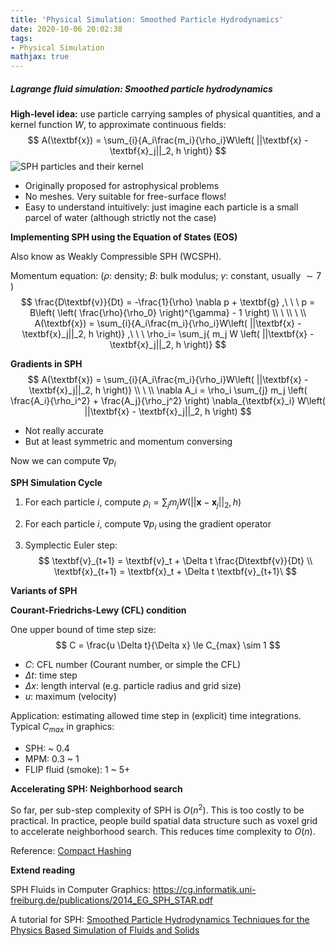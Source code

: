 ```yaml
---
title: 'Physical Simulation: Smoothed Particle Hydrodynamics'
date: 2020-10-06 20:02:38
tags:
- Physical Simulation
mathjax: true
---
```


##### Lagrange fluid simulation: Smoothed particle hydrodynamics

**High-level idea:** use particle carrying samples of physical quantities, and a kernel function $W$, to approximate continuous fields:
$$
A(\textbf{x}) = \sum_{i}{A_i\frac{m_i}{\rho_i}W\left( ||\textbf{x} - \textbf{x}_j||_2, h \right)}
$$
![SPH particles and their kernel](https://upload.wikimedia.org/wikipedia/commons/thumb/8/80/SPHInterpolationColorsVerbose.svg/440px-SPHInterpolationColorsVerbose.svg.png)



- Originally proposed for astrophysical problems
- No meshes. Very suitable for free-surface flows!
- Easy to understand intuitively: just imagine each particle is a small parcel of water (although strictly not the case)



**Implementing SPH using the Equation of States (EOS)**

Also know as Weakly Compressible SPH (WCSPH).

Momentum equation: ($\rho$: density; $B$: bulk modulus; $\gamma$: constant, usually $\sim 7$ )
$$
\frac{D\textbf{v}}{Dt} = -\frac{1}{\rho} \nabla p + \textbf{g}
,\ \ \ 
p = B\left( \left( \frac{\rho}{\rho_0} \right)^{\gamma} - 1 \right)
\\
\ 
\\
\
\\
A(\textbf{x}) = \sum_{i}{A_i\frac{m_i}{\rho_i}W\left( ||\textbf{x} - \textbf{x}_j||_2, h \right)}
,\ \ \ 
\rho_i= \sum_j{ m_j W \left( ||\textbf{x} - \textbf{x}_j||_2, h \right)}
$$



**Gradients in SPH**
$$
A(\textbf{x}) = \sum_{i}{A_i\frac{m_i}{\rho_i}W\left( ||\textbf{x} - \textbf{x}_j||_2, h \right)}
\\
\
\\
\nabla A_i = \rho_i \sum_{j} m_j \left( \frac{A_i}{\rho_i^2} + \frac{A_j}{\rho_j^2} \right) \nabla_{\textbf{x}_i} W\left( ||\textbf{x} - \textbf{x}_j||_2, h \right)
$$

- Not really accurate
- But at least symmetric and momentum conversing

Now we can compute $\nabla p_i$



**SPH Simulation Cycle**

1. For each particle $i$, compute $\rho_i= \sum_j{ m_j W \left( ||\textbf{x} - \textbf{x}_j||_2, h \right)}$

2. For each particle $i$, compute $\nabla p_i$ using the gradient operator

3. Symplectic Euler step:
   $$
   \textbf{v}_{t+1} = \textbf{v}_t + \Delta t \frac{D\textbf{v}}{Dt}
   \\
   \textbf{x}_{t+1} = \textbf{x}_t + \Delta t \textbf{v}_{t+1}\
   $$



**Variants of SPH**





**Courant-Friedrichs-Lewy (CFL) condition**

One upper bound of time step size:
$$
C = \frac{u \Delta t}{\Delta x} \le C_{max} \sim 1
$$

- $C$: CFL number (Courant number, or simple the CFL)
- $\Delta t$: time step
- $\Delta x$: length interval (e.g. particle radius and grid size)
- $u$: maximum (velocity)

Application: estimating allowed time step in (explicit) time integrations. Typical $C_{max}$ in graphics:

- SPH: ~ 0.4
- MPM: 0.3 ~ 1
- FLIP fluid (smoke): 1 ~ 5+



**Accelerating SPH: Neighborhood search**

So far, per sub-step complexity of SPH is $O(n^2)$. This is too costly to be practical. In practice, people build spatial data structure such as voxel grid to accelerate neighborhood search. This reduces time complexity to $O(n)$.



Reference: [Compact Hashing](https://github.com/InteractiveComputerGraphics/CompactNSearch)



**Extend reading**

SPH Fluids in Computer Graphics: https://cg.informatik.uni-freiburg.de/publications/2014_EG_SPH_STAR.pdf

A tutorial for SPH: [Smoothed Particle Hydrodynamics Techniques for the Physics Based Simulation of Fluids and Solids](https://interactivecomputergraphics.github.io/SPH-Tutorial/)